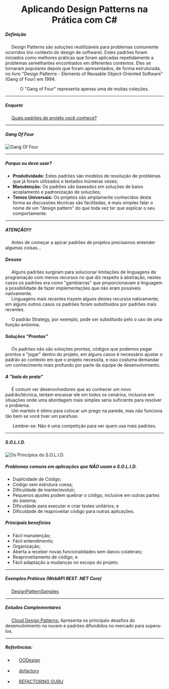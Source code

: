 <h1 align="center">Aplicando Design Patterns na Prática com C#</h1>

<h5 align="left">Definição</h5>

<p align="left">
  &nbsp;&nbsp;&nbsp;&nbsp;&nbsp;Design Patterns são soluções reutilizáveis para problemas comumente ocorridos (no contexto do design de software). Estes padrões foram iniciados como melhores práticas que foram aplicadas repetidamente a problemas semelhantes encontrados em diferentes contextos. Eles se tornaram populares depois que foram apresentados, de forma estruturada, no livro "Design Patterns - Elements of Reusable Object-Oriented Software" (Gang of Four) em 1994.
</p>

<p align="center">
  O "Gang of Four" representa apenas uma de muitas coleções.
</p>

<hr />

<h5 align="left">Enquete</h5>

<p align="left">
  &nbsp;&nbsp;&nbsp;&nbsp;&nbsp;<a href="www.menti.com/iq57cex4f5">Quais padrões de projeto você conhece?</a>
</p>

<hr />

<h5 align="left">Gang Of Four</h5>

<p align="left">
  <img src="https://github.com/lucasrmagalhaes/aplicandoDesignPatternsNaPraticaComDotNet-DIO/blob/main/img/GoF.jpg" alt="Gang Of Four">
</p>

<hr />

<h5 align="left">Porque eu devo usar?</h5>

<ul>
  <li><strong>Produtividade:</strong> Estes padrões são modelos de resolução de problemas que já foram utilizados e testados inúmeras vezes;</li>
  <li><strong>Manutenção:</strong> Os padrões são baseados em soluções de baixo acoplamento e padronização de soluções;</li>
  <li><strong>Temos Universais:</strong> Os projetos são amplamente conhecidos desta forma as discussões técnicas são facilitadas, é mais simples falar o nome de um "design pattern" do que toda vez ter que explicar o seu comportamente.</li>
</ul>

<hr />

<h5 align="left">ATENÇÃO!!!</h5>

<p align="left">
  &nbsp;&nbsp;&nbsp;&nbsp;&nbsp;Antes de começar a apicar padrões de projetos precisamos entender algumas coisas...
</p>

<h5 align="left">Desuso</h5>

<p align="left">
  &nbsp;&nbsp;&nbsp;&nbsp;&nbsp;Alguns padrões surgiram para solucionar limitações de linguagens de programação com menos recursos no que diz respeito à abstração, nestes casos os padrões era como "gambiarras" que proporcionavam à linguagem a possibilidade de fazer implementações que não eram possíveis nativamente.<br />
  &nbsp;&nbsp;&nbsp;&nbsp;&nbsp;Linguagens mais recentes trazem alguns destes recursos nativamente, em alguns outros casos os padrões foram substituídos por padrões mais recentes.<br />
  
  &nbsp;&nbsp;&nbsp;&nbsp;&nbsp;O padrão Strategy, por exemplo, pode ser substituído pelo o uso de uma função anônima.
</p>

<h5 align="left">Soluções "Prontas"</h5>

<p align="left">
  &nbsp;&nbsp;&nbsp;&nbsp;&nbsp;Os padrões não são soluções prontas, códigos que podemos pegar prontos e "jogar" dentro do projeto, em alguns casos é necessário ajustar o padrão ao contexto em que o projeto necessita, e isso costuma demandar um conhecimento mais profundo por parte da equipe de desenvolvimento.
</p>

<h5 align="left">A "bala de prata"</h5>

<p align="left">
  &nbsp;&nbsp;&nbsp;&nbsp;&nbsp;É comum ver desenvolvedores que ao conhecer um novo padrão/técnica, tentam encaixar ele em todos os cenários, inclusive em situações onde uma abordagem mais simples seria suficiente para resolver o problema.<br />
  &nbsp;&nbsp;&nbsp;&nbsp;&nbsp;Um martelo é ótimo para colocar um prego na parede, mas não funciona tão bem se você tiver um parafuso.
</p>

<p align="center">
  Lembre-se: Não é uma competição para ver quem usa mais padrões.
</p>

<hr />

<h5 align="left">S.O.L.I.D.</h5>

<p align="left">
  <img src="https://github.com/lucasrmagalhaes/aplicandoDesignPatternsNaPraticaComDotNet-DIO/blob/main/img/OsPrincipiosDoS.O.L.I.D.jpg" alt="Os Princípios do S.O.L.I.D.">
</p>

<h5 align="left">Problemas comuns em aplicações que NÃO usam o S.O.L.I.D.</h5>

<ul>
  <li>Duplicidade de Código;</li>
  <li>Código sem estrutura coesa;</li>
  <li>Dificuldade de manter/evoluir;</li>
  <li>Pequenos ajustes podem quebrar o código, inclusive em outras partes do sistema;</li>
  <li>Dificuldade para executar e criar testes unitários; e</li>
  <li>Dificuldade de reaproveitar código para outras aplicações.</li>
</ul>

<h5 align="left">Principais benefícios</h5>

<ul>
  <li>Fácil manutenção;</li>
  <li>Fácil entendimento;</li>
  <li>Organização;</li>
  <li>Aberta a receber novas funcionalidades sem danos colaterais;</li>
  <li>Reaproveitamento de código; e</li>
  <li>Fácil adaptação a mudanças no escopo do projeto.</li>
</ul>

<hr />

<h5 align="left">Exemplos Práticos (WebAPI REST .NET Core)</h5>

<p align="left">
  &nbsp;&nbsp;&nbsp;&nbsp;&nbsp;<a href="https://github.com/fructuoso/DesignPatternSamples">DesignPatternSamples</a>
</p>

<hr />

<h5 align="left">Estudos Complementares</h5>

<p align="left">
  &nbsp;&nbsp;&nbsp;&nbsp;&nbsp;<a href="https://docs.microsoft.com/en-us/azure/architecture/patterns/">Cloud Design Patterns:</a> Apresenta os principais desafios do desenvolvimento na nuvem e padrões difundidos no mercado para supera-los.
</p>

<hr />

<h5 align="left">Referências:</h5>

<ul>
  <li>&nbsp;&nbsp;&nbsp;&nbsp;&nbsp;<a href="https://www.oodesign.com/">OODesign</a></li><br />
  <li>&nbsp;&nbsp;&nbsp;&nbsp;&nbsp;<a href="https://www.dofactory.com/net/design-patterns/">dofactory</a></li><br />
  <li>&nbsp;&nbsp;&nbsp;&nbsp;&nbsp;<a href="https://refactoring.guru/design-patterns">REFACTORING GURU</a></li>
</ul>
